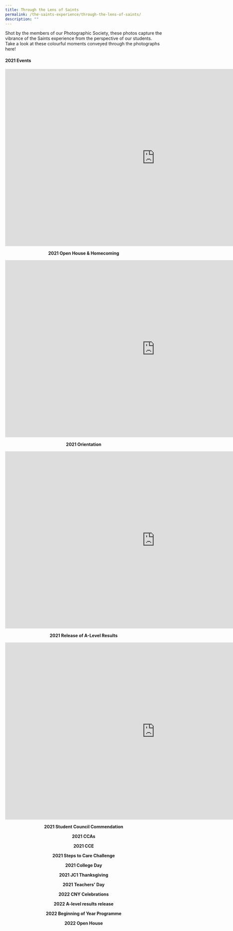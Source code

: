 ```yaml
---
title: Through the Lens of Saints
permalink: /the-saints-experience/through-the-lens-of-saints/
description: ""
---
```

<p>Shot by the members of our Photographic Society, these photos capture the vibrance of the Saints experience from the perspective of our students. Take a look at these colourful moments conveyed through the photographs here!</p>
<h4><strong>2021 Events</strong></h4>
<iframe src="https://docs.google.com/presentation/d/e/2PACX-1vRlZ4CZbEAW9E1juSKxfa0se2l8oGbJpdjjNeAF7sOm5a_bSI-UZa4HJVHe3CvNCk-DMmvPGZO4vn3t/embed?start=false&loop=false&delayms=10000" frameborder="0" width="960" height="569" allowfullscreen="true"></iframe>
<p style="text-align: center;"><strong>2021 Open House &amp; Homecoming</strong></p>
<iframe src="https://docs.google.com/presentation/d/e/2PACX-1vRc_aIaN-d88JfW9OZ3ohMTwM1TKGA1K33G1x3odNK-Z-Cli9pu0ETzi7lCySGmQQK3gMzcMxnwIp7D/embed?start=false&loop=false&delayms=10000" frameborder="0" width="960" height="569" allowfullscreen="true"></iframe>
<p style="text-align: center;"><strong>2021 Orientation</strong></p>
<iframe src="https://docs.google.com/presentation/d/e/2PACX-1vRhRIHxoR7hS45nkFoCJAo1tnhZEmPeetUDqYMKocg7HN06Y75_Vfq3_ZJ7oV6Vii0OOqEf7WDKd6X3/embed?start=false&loop=false&delayms=10000" frameborder="0" width="960" height="569" allowfullscreen="true"></iframe>
<p style="text-align: center;"><strong>2021 Release of A-Level Results</strong></p>
<iframe src="https://docs.google.com/presentation/d/e/2PACX-1vTzgR0oScKefwEupLZdfQ4Ohjkj4TOsZOE3aCJCxprnJbYOwxfVwKx4LboNi21Qxt4cD186yQbgD_o2/embed?start=false&loop=false&delayms=10000" frameborder="0" width="960" height="569" allowfullscreen="true"></iframe>
<p style="text-align: center;"><strong>2021 Student Council Commendation</strong></p>
<p style="text-align: center;"><strong>2021 CCAs</strong></p>
<p style="text-align: center;"><strong>2021 CCE</strong></p>
<p style="text-align: center;"><strong>2021 Steps to Care Challenge</strong></p>
<p style="text-align: center;"><strong>2021 College Day</strong></p>
<p style="text-align: center;"><strong>2021 JC1 Thanksgiving</strong></p>
<p style="text-align: center;"><strong>2021 Teachers' Day</strong></p>
<p style="text-align: center;"><strong>2022 CNY Celebrations</strong></p>
<p style="text-align: center;"><strong>2022 A-level results release</strong></p>
<p style="text-align: center;"><strong>2022 Beginning of Year Programme</strong></p>
<p style="text-align: center;"><strong>2022 Open House</strong></p>